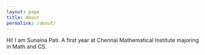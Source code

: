 ```yaml
---
layout: page
title: About
permalink: /about/
---
```

Hi! I am Sunaina Pati. A first year at Chennai Mathematical Institute majoring in Math and CS.
